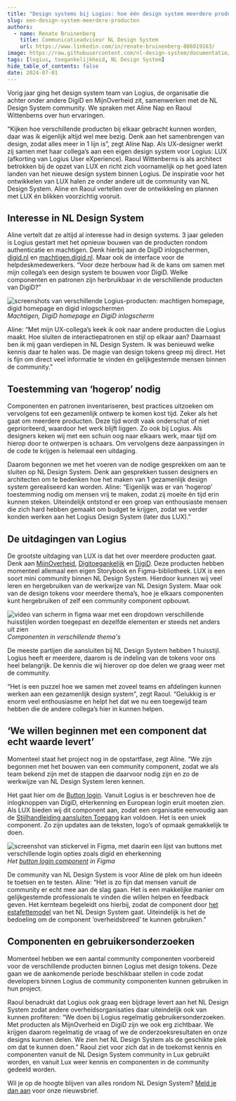 ```yaml
---
title: "Design systems bij Logius: hoe één design system meerdere producten ondersteunt"
slug: een-design-system-meerdere-producten
authors:
  - name: Renate Bruinenberg
    title: Communicatieadviseur NL Design System
    url: https://www.linkedin.com/in/renate-bruinenberg-886019163/
image: https://raw.githubusercontent.com/nl-design-system/documentatie/assets/blog_een-product.png
tags: [logius, toegankelijkheid, NL Design System]
hide_table_of_contents: false
date: 2024-07-01
---
```


Vorig jaar ging het design system team van Logius, de organisatie die achter onder andere DigiD en MijnOverheid zit, samenwerken met de NL Design System community. We spraken met Aline Nap en Raoul Wittenberns over hun ervaringen.

“Kijken hoe verschillende producten bij elkaar gebracht kunnen worden, daar was ik eigenlijk altijd wel mee bezig. Denk aan het samenbrengen van design, zodat alles meer in 1 lijn is”, zegt Aline Nap. Als UX-designer werkt zij samen met haar collega’s aan een eigen design system voor Logius: LUX (afkorting van Logius User eXperience). Raoul Wittenberns is als architect betrokken bij de opzet van LUX en richt zich voornamelijk op het goed laten landen van het nieuwe design system binnen Logius. De inspiratie voor het ontwikkelen van LUX halen ze onder andere uit de community van NL Design System. Aline en Raoul vertellen over de ontwikkeling en plannen met LUX én blikken voorzichtig vooruit.

## Interesse in NL Design System

Aline vertelt dat ze altijd al interesse had in design systems. 3 jaar geleden is Logius gestart met het opnieuw bouwen van de producten rondom authenticatie en machtigen. Denk hierbij aan de DigiD inlogschermen, [digid.nl](https://digid.nl) en [machtigen.digid.nl](https://machtigen.digid.nl). Maar ook de interface voor de helpdeskmedewerkers. “Voor deze herbouw had ik de kans om samen met mijn collega’s een design system te bouwen voor DigiD. Welke componenten en patronen zijn herbruikbaar in de verschillende producten van DigiD?”

![screenshots van verschillende Logius-producten: machtigen homepage, digid homepage en digid inlogschermen](https://raw.githubusercontent.com/nl-design-system/documentatie/assets/logius-producten.png) _Machtigen, DigiD homepage en DigiD inlogscherm_

Aline: “Met mijn UX-collega’s keek ik ook naar andere producten die Logius maakt. Hoe sluiten de interactiepatronen en stijl op elkaar aan? Daarnaast ben ik mij gaan verdiepen in NL Design System. Ik was benieuwd welke kennis daar te halen was. De magie van design tokens greep mij direct. Het is fijn om direct veel informatie te vinden én gelijkgestemde mensen binnen de community.”

## Toestemming van ‘hogerop’ nodig

Componenten en patronen inventariseren, best practices uitzoeken om vervolgens tot een gezamenlijk ontwerp te komen kost tijd. Zeker als het gaat om meerdere producten. Deze tijd wordt vaak onderschat of niet geprioriteerd, waardoor het werk blijft liggen. Zo ook bij Logius. Als designers keken wij met een schuin oog naar elkaars werk, maar tijd om hierop door te ontwerpen is schaars. Om vervolgens deze aanpassingen in de code te krijgen is helemaal een uitdaging.

Daarom begonnen we met het voeren van de nodige gesprekken om aan te sluiten op NL Design System. Denk aan gesprekken tussen designers en architecten om te bedenken hoe het maken van 1 gezamenlijk design system gerealiseerd kan worden. Aline: “Eigenlijk was er van ‘hogerop’ toestemming nodig om mensen vrij te maken, zodat zij moeite én tijd erin kunnen steken. Uiteindelijk ontstond er een groep van enthousiaste mensen die zich hard hebben gemaakt om budget te krijgen, zodat we verder konden werken aan het Logius Design System (later dus LUX).”

## De uitdagingen van Logius

De grootste uitdaging van LUX is dat het over meerdere producten gaat. Denk aan [MijnOverheid](https://mijn.overheid.nl), [Digitoegankelijk](https://digitoegankelijkl.nl) en [DigiD](https://digid.nl). Deze producten hebben momenteel allemaal een eigen Storybook en Figma-bibliotheek. LUX is een soort mini community binnen NL Design System. Hierdoor kunnen wij veel leren en hergebruiken van de werkwijze van NL Design System. Maar ook van de design tokens voor meerdere thema’s, hoe je elkaars componenten kunt hergebruiken of zelf een community component opbouwt.

![video van scherm in figma waar met een dropdown verschillende huisstijlen worden toegepast en dezelfde elementen er steeds net anders uit zien](https://raw.githubusercontent.com/nl-design-system/documentatie/assets/logius-huisstijlen.gif) _Componenten in verschillende thema's_

De meeste partijen die aansluiten bij NL Design System hebben 1 huisstijl. Logius heeft er meerdere, daarom is de indeling van de tokens voor ons heel belangrijk. De kennis die wij hierover op doe delen we graag weer met de community.

“Het is een puzzel hoe we samen met zoveel teams en afdelingen kunnen werken aan een gezamenlijk design system", zegt Raoul. “Gelukkig is er enorm veel enthousiasme en helpt het dat we nu een toegewijd team hebben die de andere collega’s hier in kunnen helpen.

## ‘We willen beginnen met een component dat echt waarde levert’

Momenteel staat het project nog in de opstartfase, zegt Aline. “We zijn begonnen met het bouwen van een community component, zodat we als team bekend zijn met de stappen die daarvoor nodig zijn en zo de werkwijze van NL Design System leren kennen.

Het gaat hier om de [Button login](https://nl-design-system.github.io/lux/?path=/docs/web-components-button-login--docs). Vanuit Logius is er beschreven hoe de inlogknoppen van DigiD, eHerkenning en European login eruit moeten zien. Als LUX bieden wij dit component aan, zodat een organisatie eenvoudig aan de [Stijlhandleiding aansluiten Toegang](https://www.logius.nl/domeinen/toegang/stijlhandleiding-aansluiten-toegang) kan voldoen. Het is een uniek component. Zo zijn updates aan de teksten, logo’s of opmaak gemakkelijk te doen.

![screenshot van stickervel in Figma, met daarin een lijst van buttons met verschillende login opties zoals digid en eherkenning](https://raw.githubusercontent.com/nl-design-system/documentatie/assets/digid-stickervel.png) _Het [button login component](https://nl-design-system.github.io/lux/?path=/docs/web-components-button-login--docs) in Figma_

De community van NL Design System is voor Aline dé plek om hun ideeën te toetsen en te testen. Aline: “Het is zo fijn dat mensen vanuit de community er echt mee aan de slag gaan. Het is een makkelijke manier om gelijkgestemde professionals te vinden die willen helpen en feedback geven. Het kernteam begeleidt ons hierbij, zodat de component door [het estafettemodel](/handboek/estafettemodel) van het NL Design System gaat. Uiteindelijk is het de bedoeling om de component ‘overheidsbreed’ te kunnen gebruiken.”

## Componenten en gebruikersonderzoeken

Momenteel hebben we een aantal community componenten voorbereid voor de verschillende producten binnen Logius met design tokens. Deze gaan we de aankomende periode beschikbaar stellen in code zodat developers binnen Logius de community componenten kunnen gebruiken in hun project.

Raoul benadrukt dat Logius ook graag een bijdrage levert aan het NL Design System zodat andere overheidsorganisaties daar uiteindelijk ook van kunnen profiteren: “We doen bij Logius regelmatig gebruikersonderzoeken. Met producten als MijnOverheid en DigiD zijn we ook erg zichtbaar. We krijgen daarom regelmatig de vraag of we de onderzoeksresultaten en onze designs kunnen delen. We zien het NL Design System als de geschikte plek om dat te kunnen doen.” Raoul ziet voor zich dat in de toekomst kennis en componenten vanuit de NL Design System community in Lux gebruikt worden, en vanuit Lux weer kennis en componenten in de community gedeeld worden.

Wil je op de hoogte blijven van alles rondom NL Design System? [Meld je dan aan](/project/blijf-op-de-hoogte#nieuwsbrief) voor onze nieuwsbrief.
